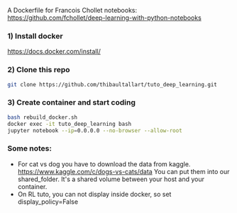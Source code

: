 A Dockerfile for Francois Chollet notebooks: https://github.com/fchollet/deep-learning-with-python-notebooks

### 1) Install docker 
https://docs.docker.com/install/

### 2) Clone this repo
```bash
git clone https://github.com/thibaultallart/tuto_deep_learning.git
```

### 3) Create container and start coding
```bash
bash rebuild_docker.sh
docker exec -it tuto_deep_learning bash
jupyter notebook --ip=0.0.0.0 --no-browser --allow-root
```




### Some notes:
- For cat vs dog you have to download the data from kaggle. https://www.kaggle.com/c/dogs-vs-cats/data
You can put them into our shared_folder. It's a shared volume between your host and your container.
- On RL tuto, you can not display inside docker, so set display_policy=False

